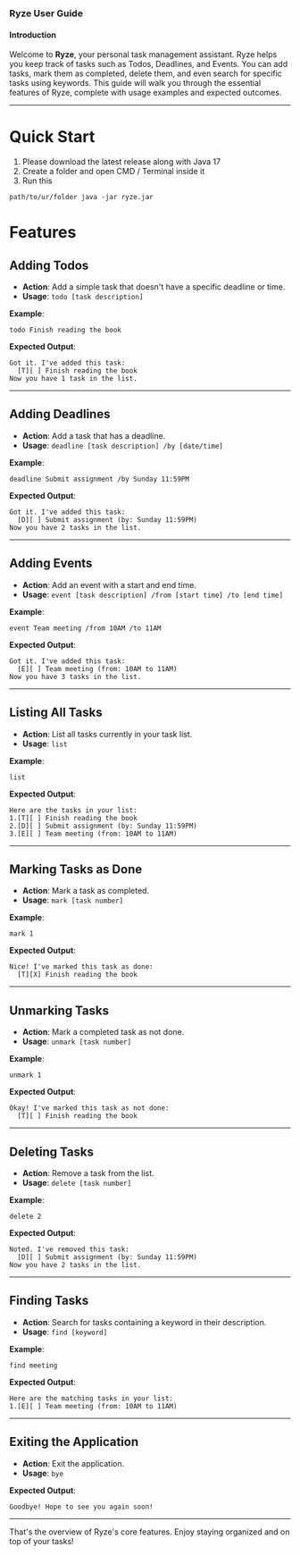 ### Ryze User Guide

#### Introduction
Welcome to **Ryze**, your personal task management assistant. Ryze helps you keep track of tasks such as Todos, Deadlines, and Events. You can add tasks, mark them as completed, delete them, and even search for specific tasks using keywords. This guide will walk you through the essential features of Ryze, complete with usage examples and expected outcomes.

---
# Quick Start
1. Please download the latest release along with Java 17
2. Create a folder and open CMD / Terminal inside it
3. Run this
  ```shell
  path/to/ur/folder java -jar ryze.jar
  ```
# Features

## Adding Todos
- **Action**: Add a simple task that doesn't have a specific deadline or time.
- **Usage**: `todo [task description]`
  
**Example**:
```
todo Finish reading the book
```

**Expected Output**:
```
Got it. I've added this task:
  [T][ ] Finish reading the book
Now you have 1 task in the list.
```

---

## Adding Deadlines
- **Action**: Add a task that has a deadline.
- **Usage**: `deadline [task description] /by [date/time]`
  
**Example**:
```
deadline Submit assignment /by Sunday 11:59PM
```

**Expected Output**:
```
Got it. I've added this task:
  [D][ ] Submit assignment (by: Sunday 11:59PM)
Now you have 2 tasks in the list.
```

---

## Adding Events
- **Action**: Add an event with a start and end time.
- **Usage**: `event [task description] /from [start time] /to [end time]`
  
**Example**:
```
event Team meeting /from 10AM /to 11AM
```

**Expected Output**:
```
Got it. I've added this task:
  [E][ ] Team meeting (from: 10AM to 11AM)
Now you have 3 tasks in the list.
```

---

## Listing All Tasks
- **Action**: List all tasks currently in your task list.
- **Usage**: `list`
  
**Example**:
```
list
```

**Expected Output**:
```
Here are the tasks in your list:
1.[T][ ] Finish reading the book
2.[D][ ] Submit assignment (by: Sunday 11:59PM)
3.[E][ ] Team meeting (from: 10AM to 11AM)
```

---

## Marking Tasks as Done
- **Action**: Mark a task as completed.
- **Usage**: `mark [task number]`
  
**Example**:
```
mark 1
```

**Expected Output**:
```
Nice! I've marked this task as done:
  [T][X] Finish reading the book
```

---

## Unmarking Tasks
- **Action**: Mark a completed task as not done.
- **Usage**: `unmark [task number]`
  
**Example**:
```
unmark 1
```

**Expected Output**:
```
Okay! I've marked this task as not done:
  [T][ ] Finish reading the book
```

---

## Deleting Tasks
- **Action**: Remove a task from the list.
- **Usage**: `delete [task number]`
  
**Example**:
```
delete 2
```

**Expected Output**:
```
Noted. I've removed this task:
  [D][ ] Submit assignment (by: Sunday 11:59PM)
Now you have 2 tasks in the list.
```

---

## Finding Tasks
- **Action**: Search for tasks containing a keyword in their description.
- **Usage**: `find [keyword]`
  
**Example**:
```
find meeting
```

**Expected Output**:
```
Here are the matching tasks in your list:
1.[E][ ] Team meeting (from: 10AM to 11AM)
```

---

## Exiting the Application
- **Action**: Exit the application.
- **Usage**: `bye`

**Expected Output**:
```
Goodbye! Hope to see you again soon!
```

---

That's the overview of Ryze's core features. Enjoy staying organized and on top of your tasks!
